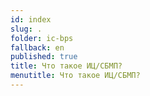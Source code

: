 ```yaml
---
id: index
slug: .
folder: ic-bps
fallback: en
published: true
title: Что такое ИЦ/СБМП?
menutitle: Что такое ИЦ/СБМП?
---
```

